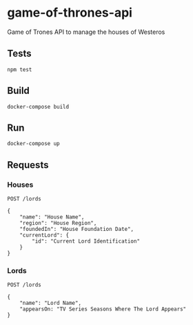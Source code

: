 # game-of-thrones-api
Game of Trones API to manage the houses of Westeros

## Tests

```
npm test
```

## Build

```
docker-compose build
```

## Run

```
docker-compose up
```

## Requests

### Houses

```
POST /lords

{
    "name": "House Name",
    "region": "House Region",
    "foundedIn": "House Foundation Date",
    "currentLord": {
        "id": "Current Lord Identification"
    }
}
```

### Lords

```
POST /lords

{
    "name": "Lord Name",
    "appearsOn: "TV Series Seasons Where The Lord Appears"
}
```
